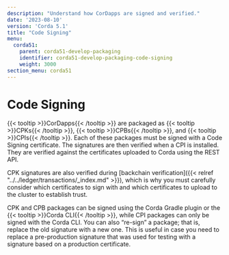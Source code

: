```yaml
---
description: "Understand how CorDapps are signed and verified."
date: '2023-08-10'
version: 'Corda 5.1'
title: "Code Signing"
menu:
  corda51:
    parent: corda51-develop-packaging
    identifier: corda51-develop-packaging-code-signing
    weight: 3000
section_menu: corda51
---
```


# Code Signing

{{< tooltip >}}CorDapps{{< /tooltip >}} are packaged as {{< tooltip >}}CPKs{{< /tooltip >}}, {{< tooltip >}}CPBs{{< /tooltip >}}, and {{< tooltip >}}CPIs{{< /tooltip >}}. Each of these packages must be signed with a Code Signing certificate.
The signatures are then verified when a CPI is installed. They are verified against the certificates uploaded to Corda using the REST API.

CPK signatures are also verified during [backchain verification]({{< relref "../../ledger/transactions/_index.md" >}}), which is why you must carefully consider which certificates to sign with and which certificates to upload to the cluster to establish trust.

CPK and CPB packages can be signed using the Corda Gradle plugin or the {{< tooltip >}}Corda CLI{{< /tooltip >}}, while CPI packages can only be signed with the Corda CLI.
You can also “re-sign” a package; that is, replace the old signature with a new one.
This is useful in case you need to replace a pre-production signature that was used for testing
with a signature based on a production certificate.
